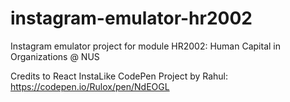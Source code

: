 # instagram-emulator-hr2002

Instagram emulator project for module HR2002: Human Capital in Organizations @ NUS

Credits to React InstaLike CodePen Project by Rahul: https://codepen.io/Rulox/pen/NdEOGL
